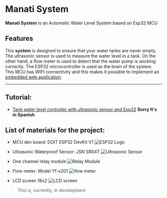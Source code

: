 # Manati System
**Manati System** is an Automatic Water Level System based on Esp32 MCU

## Features
This **system** is designed to ensure that your water tanks are never empty. The ultrasonic sensor is used to measure the water level in a tank. On the other hand, a flow meter is used to detect that the water pump is working correctly. The ESP32 microcontroller is used as the brain of the system. This MCU has WIFI connectivity and this makes it possible to implement an [embedded web application](https://github.com/leoNavarro95/Esp32-Web-Tank-System "Esp32-Web-Tank-System"). 
___
## Tutorial:
* [Tank water level controller with ultrasonic sensor and Esp32](https://www.sysadminsdecuba.com/2020/03/controlador-de-nivel-de-agua-en-tanque-con-sensor-ultrasonico-y-arduino/ "Tutorial") __Sorry It's in Spanish__

## List of materials for the project:
* MCU dev board: DOIT ESP32 DevKit V1
![ESP32 Logo](https://i0.wp.com/www.sysadminsdecuba.com/wp-content/uploads/2020/03/esp32.png)

* Ultrasonic Waterproof Sensor:  JSN SR04T 
![Ultrasonic Sensor](https://i1.wp.com/www.sysadminsdecuba.com/wp-content/uploads/2020/03/sensor.png)

* One channel relay module
![Relay Module](https://i2.wp.com/www.sysadminsdecuba.com/wp-content/uploads/2020/03/rele.png?resize=308%2C278&ssl=1)

* Flow meter: Model Yf-s201
![flow meter](https://i1.wp.com/www.sysadminsdecuba.com/wp-content/uploads/2020/03/flujometro.png?resize=314%2C226&ssl=1)

* LCD screen 16x2
![LCD screen](https://i1.wp.com/www.sysadminsdecuba.com/wp-content/uploads/2020/03/lcd.png?w=338&ssl=1)


> This is, currently, in development
